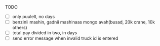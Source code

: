 TODO

- [ ] only puulelt, no days
- [ ] benzinii mashin, gadnii mashinaas mongo avah(busad, 20k crane, 10k others)
- [ ] total pay divided in two, in days
- [ ] send error message when invalid truck id is entered
